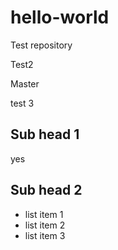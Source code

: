 # hello-world
Test repository

Test2

Master

test 3

## Sub head 1
yes

## Sub head 2
* list item 1
* list item 2
* list item 3